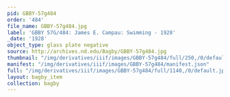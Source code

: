 ```yaml
---
pid: GBBY-57g484
order: '484'
file_name: GBBY-57g484.jpg
label: 'GBBY 57G/484: James E. Campau: Swimming - 1928'
_date: '1928'
object_type: glass plate negative
source: http://archives.nd.edu/Bagby/GBBY-57g484.jpg
thumbnail: "/img/derivatives/iiif/images/GBBY-57g484/full/250,/0/default.jpg"
manifest: "/img/derivatives/iiif/images/GBBY-57g484/manifest.json"
full: "/img/derivatives/iiif/images/GBBY-57g484/full/1140,/0/default.jpg"
layout: bagby_item
collection: bagby
---
```


